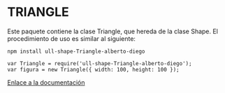 # TRIANGLE

Este paquete contiene la clase Triangle, que hereda de la clase Shape. El procedimiento de uso es similar al siguiente:

```
npm install ull-shape-Triangle-alberto-diego

var Triangle = require('ull-shape-Triangle-alberto-diego');
var figura = new Triangle({ width: 100, height: 100 });
```

[Enlace a la documentación](index.md)
